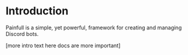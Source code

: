 # Introduction
Painfull is a simple, yet powerful, framework for creating and managing Discord bots.

[more intro text here docs are more important]